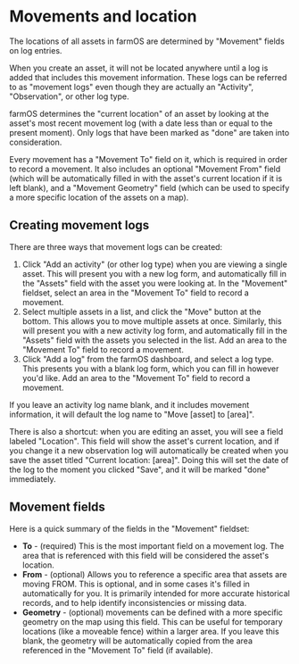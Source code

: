 # Movements and location

The locations of all assets in farmOS are determined by "Movement" fields on
log entries.

When you create an asset, it will not be located anywhere until a log is added
that includes this movement information. These logs can be referred to as
"movement logs" even though they are actually an "Activity", "Observation", or
other log type.

farmOS determines the "current location" of an asset by looking at the asset's
most recent movement log (with a date less than or equal to the present moment).
Only logs that have been marked as "done" are taken into consideration.

Every movement has a "Movement To" field on it, which is required in order to
record a movement. It also includes an optional "Movement From" field (which
will be automatically filled in with the asset's current location if it is left
blank), and a "Movement Geometry" field (which can be used to specify a more
specific location of the assets on a map).

## Creating movement logs

There are three ways that movement logs can be created:

1. Click "Add an activity" (or other log type) when you are viewing a single
   asset. This will present you with a new log form, and automatically fill in
   the "Assets" field with the asset you were looking at. In the "Movement"
   fieldset, select an area in the "Movement To" field to record a movement.
2. Select multiple assets in a list, and click the "Move" button at the bottom.
   This allows you to move multiple assets at once. Similarly, this will present
   you with a new activity log form, and automatically fill in the "Assets"
   field with the assets you selected in the list. Add an area to the "Movement
   To" field to record a movement.
3. Click "Add a log" from the farmOS dashboard, and select a log type. This
   presents you with a blank log form, which you can fill in however you'd like.
   Add an area to the "Movement To" field to record a movement.

If you leave an activity log name blank, and it includes movement information,
it will default the log name to "Move [asset] to [area]".

There is also a shortcut: when you are editing an asset, you will see a field
labeled "Location". This field will show the asset's current location, and if
you change it a new observation log will automatically be created when you save
the asset titled "Current location: [area]". Doing this will set the date of
the log to the moment you clicked "Save", and it will be marked "done"
immediately.

## Movement fields

Here is a quick summary of the fields in the "Movement" fieldset:

* **To** - (required) This is the most important field on a movement log. The
  area that is referenced with this field will be considered the asset's
  location.
* **From** - (optional) Allows you to reference a specific area that assets are
  moving FROM. This is optional, and in some cases it's filled in automatically
  for you. It is primarily intended for more accurate historical records, and to
  help identify inconsistencies or missing data.
* **Geometry** - (optional) movements can be defined with a more specific
  geometry on the map using this field. This can be useful for temporary
  locations (like a moveable fence) within a larger area. If you leave this
  blank, the geometry will be automatically copied from the area referenced in
  the "Movement To" field (if available).

[Farm Areas]: /guide/areas

